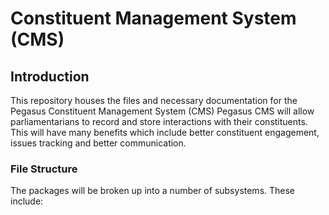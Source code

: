 # Constituent Management System (CMS)

## Introduction
This repository houses the files and necessary documentation for the Pegasus Constituent Management System (CMS) Pegasus CMS will allow parliamentarians to record and store interactions with their constituents. This will have many benefits which include better constituent engagement, issues tracking and better communication.


### File Structure
The packages will be broken up into a number of subsystems. These include: 
